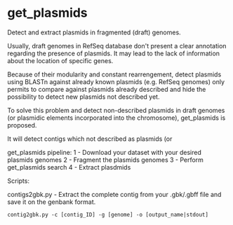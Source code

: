 # get_plasmids

Detect and extract plasmids in fragmented (draft) genomes.

Usually, draft genomes in RefSeq database don't present a clear annotation regarding the presence of plasmids. It may lead to the lack of information about the location of specific genes.

Because of their modularity and constant rearrengement, detect plasmids using BLASTn against already known plasmids (e.g. RefSeq genomes) only permits to compare against plasmids already described and hide the possibility to detect new plasmids not described yet.

To solve this problem and detect non-described plasmids in draft genomes (or plasmidic elements incorporated into the chromosome), get_plasmids is proposed.

It will detect contigs which not described as plasmids (or 

get_plasmids pipeline:
    1 - Download your dataset with your desired plasmids genomes
    2 - Fragment the plasmids genomes
    3 - Perform get_plasmids search
    4 - Extract plasdmids


Scripts:

contigs2gbk.py - Extract the complete contig from your .gbk/.gbff file and save it on the genbank format.

    contig2gbk.py -c [contig_ID] -g [genome] -o [output_name|stdout]
    
